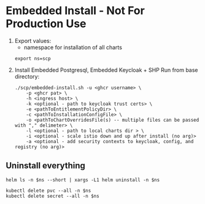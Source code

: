# Embedded Install - Not For Production Use
1. Export values:
   - namespace for installation of all charts
    ```
    export ns=scp
    ```
1. Install Embedded Postgresql, Embedded Keycloak + SHP
   Run from base directory:
    ```
    ./scp/embedded-install.sh -u <ghcr username> \
        -p <ghcr pat> \
        -h <ingress host> \
        -k <optional - path to keycloak trust certs> \
        -e <pathToEntitlementPolicyDir> \
        -c <pathToInstallationConfigFile> \
        -o <pathToChartOverridesFile(s) -- multiple files can be passed with "," delimeter> \
        -l <optional - path to local charts dir > \
        -i <optional - scale istio down and up after install (no arg)>
        -a <optional - add security contexts to keycloak, config, and registry (no arg)>
    ```
   
## Uninstall everything
```shell
helm ls -n $ns --short | xargs -L1 helm uninstall -n $ns

kubectl delete pvc --all -n $ns
kubectl delete secret --all -n $ns
```